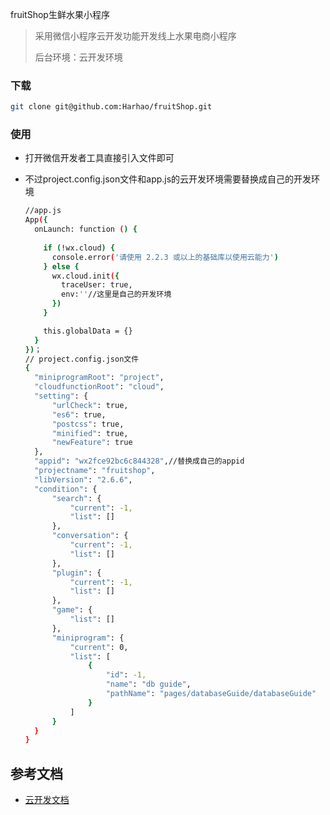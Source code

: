 fruitShop生鲜水果小程序

> 采用微信小程序云开发功能开发线上水果电商小程序
>
> 后台环境：云开发环境

### 下载

```bash
git clone git@github.com:Harhao/fruitShop.git
```



### 使用

- 打开微信开发者工具直接引入文件即可

- 不过project.config.json文件和app.js的云开发环境需要替换成自己的开发环境

  ```bash
  //app.js
  App({
    onLaunch: function () {
      
      if (!wx.cloud) {
        console.error('请使用 2.2.3 或以上的基础库以使用云能力')
      } else {
        wx.cloud.init({
          traceUser: true,
          env:''//这里是自己的开发环境
        })
      }
  
      this.globalData = {}
    }
  })；
  // project.config.json文件
  {
  	"miniprogramRoot": "project",
  	"cloudfunctionRoot": "cloud",
  	"setting": {
  		"urlCheck": true,
  		"es6": true,
  		"postcss": true,
  		"minified": true,
  		"newFeature": true
  	},
  	"appid": "wx2fce92bc6c844328",//替换成自己的appid
  	"projectname": "fruitshop",
  	"libVersion": "2.6.6",
  	"condition": {
  		"search": {
  			"current": -1,
  			"list": []
  		},
  		"conversation": {
  			"current": -1,
  			"list": []
  		},
  		"plugin": {
  			"current": -1,
  			"list": []
  		},
  		"game": {
  			"list": []
  		},
  		"miniprogram": {
  			"current": 0,
  			"list": [
  				{
  					"id": -1,
  					"name": "db guide",
  					"pathName": "pages/databaseGuide/databaseGuide"
  				}
  			]
  		}
  	}
  }
  
  ```

  

  

## 参考文档

- [云开发文档](https://developers.weixin.qq.com/miniprogram/dev/wxcloud/basis/getting-started.html)

